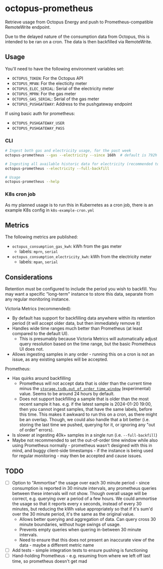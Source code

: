 # octopus-prometheus

Retrieve usage from Octopus Energy and push to Prometheus-compatible RemoteWrite endpoint.

Due to the delayed nature of the consumption data from Octopus, this is intended to be ran on a cron. The data is then backfilled via RemoteWrite.

## Usage

You'll need to have the following environment variables set:

- `OCTOPUS_TOKEN`: For the Octopus API
- `OCTOPUS_MPAN`: For the electicity meter
- `OCTOPUS_ELEC_SERIAL`: Serial of the electricity meter
- `OCTOPUS_MPRN`: For the gas meter
- `OCTOPUS_GAS_SERIAL`: Serial of the gas meter
- `OCTOPUS_PUSHGATEWAY`: Address to the pushgateway endpoint

If using basic auth for prometheus:

- `OCTOPUS_PUSHGATEWAY_USER`
- `OCTOPUS_PUSHGATEWAY_PASS`

### CLI

```bash
# Ingest both gas and electricity usage, for the past week
octopus-prometheus --gas --electricity --since 168h  # default is 792h (4 weeks)

# Ingesting all available historic data for electricity (recommended to run once, then recurringly with --since, if you want full history)
octopus-prometheus --electricity --full-backfill

# Usage
octopus-prometheus --help
```

### K8s cron job

As my planned usage is to run this in Kubernetes as a cron job, there is an example K8s config in `k8s-example-cron.yml`

## Metrics

The following metrics are published:

- `octopus_consumption_gas_kwh`: kWh from the gas meter
  - labels: `mprn`, `serial`
- `octopus_consumption_electricity_kwh`: kWh from the electricity meter
  - labels: `mpan`, `serial`

## Considerations

Retention must be configured to include the period you wish to backfill. You may want a specific "long-term" instance to store this data, separate from any regular monitoring instance.

Victoria Metrics (recommended):

- By default has support for backfilling data anywhere within its retention period (it will accept older data, but then immediately remove it)
- Handles wide time ranges much better than Prometheus (at least compared to the default UI).
  - This is presumably because Victoria Metrics will automatically adjust query resolution based on the time range, but the basic Prometheus UI does not.
- Allows ingesting samples in any order - running this on a cron is not an issue, as any existing samples will be accepted.

Prometheus:

- Has quirks around backfilling
  - Prometheus will not accept data that is older than the current time minus the [`storage.tsdb.out_of_order_time_window`](https://prometheus.io/docs/prometheus/latest/configuration/configuration/#tsdb) (experimental) value. Seems to be around 24 hours by default.
  - Does not support backfilling a sample that is older than the most recent sample it has. e.g. if the latest sample is 2024-01-20 19:00, then you cannot ingest samples, that have the same labels, before this time. This makes it awkward to run this on a cron, as there might be an overlap. Though, we could also handle that a bit better (i.e. storing the last time we pushed, querying for it, or ignoring any "out of order" errors).
- Is slower at ingesting 40k+ samples in a single run (i.e. `--full-backfill`)
- Maybe not recommended to set the out-of-order time window while also using Prometheus normally - prometheus wasn't designed with this in mind, and buggy client-side timestamps - if the instance is being used for regular monitoring - may then be accepted and cause issues.

## TODO

- [ ] Option to "Ammortise" the usage over each 30 minute period - since consumption is reported in 30 minute intervals, any prometheus queries between these intervals will not show. Though overall usage will be correct, e.g. querying over a period of a few hours. We could ammortise the usage so that it reports every x seconds, instead of every 30 minutes, but reducing the kWh value appropriately so that if it's sum'd over the 30 minute period, it's the same as the original value.
  - Allows better querying and aggregation of data. Can query cross 30 minute boundaries, without huge swings of usage.
  - Prevents empty queries when quering in-between 30 minute intervals.
  - Need to ensure that this does not present an inaccurate view of the data - maybe a different metric name
- [ ] Add tests - simple integration tests to ensure pushing is functioning
- [ ] Hand-holding Prometheus - e.g. resuming from where we left off last time, so prometheus doesn't get mad

